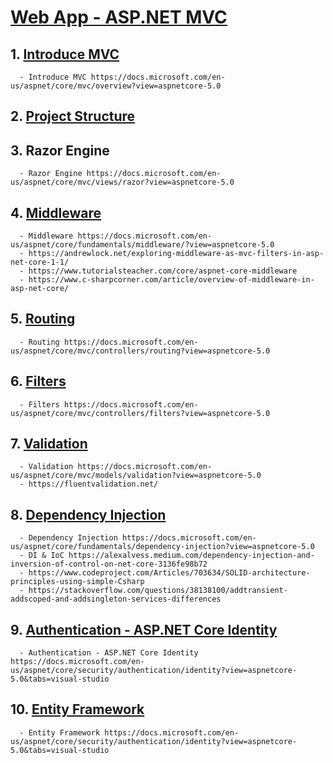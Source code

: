 # [Web App - ASP.NET MVC](https://docs.microsoft.com/en-us/aspnet/core/tutorials/first-mvc-app/start-mvc?view=aspnetcore-5.0&tabs=visual-studio)
## 1. [Introduce MVC](https://docs.microsoft.com/en-us/aspnet/core/mvc/overview?view=aspnetcore-5.0)
      - Introduce MVC https://docs.microsoft.com/en-us/aspnet/core/mvc/overview?view=aspnetcore-5.0 
## 2. [Project Structure](https://github.com/locngdotcom/dotnettraining/tree/main/B.Web_App/2.%20Project%20Structure)
## 3. Razor Engine
      - Razor Engine https://docs.microsoft.com/en-us/aspnet/core/mvc/views/razor?view=aspnetcore-5.0
## 4. [Middleware](https://docs.microsoft.com/en-us/aspnet/core/fundamentals/middleware/?view=aspnetcore-5.0)
      - Middleware https://docs.microsoft.com/en-us/aspnet/core/fundamentals/middleware/?view=aspnetcore-5.0
      - https://andrewlock.net/exploring-middleware-as-mvc-filters-in-asp-net-core-1-1/
      - https://www.tutorialsteacher.com/core/aspnet-core-middleware
      - https://www.c-sharpcorner.com/article/overview-of-middleware-in-asp-net-core/
## 5. [Routing](https://docs.microsoft.com/en-us/aspnet/core/mvc/controllers/routing?view=aspnetcore-5.0)
      - Routing https://docs.microsoft.com/en-us/aspnet/core/mvc/controllers/routing?view=aspnetcore-5.0
## 6. [Filters](https://docs.microsoft.com/en-us/aspnet/core/mvc/controllers/filters?view=aspnetcore-5.0)
      - Filters https://docs.microsoft.com/en-us/aspnet/core/mvc/controllers/filters?view=aspnetcore-5.0
## 7. [Validation](https://docs.microsoft.com/en-us/aspnet/core/mvc/models/validation?view=aspnetcore-5.0)
      - Validation https://docs.microsoft.com/en-us/aspnet/core/mvc/models/validation?view=aspnetcore-5.0
      - https://fluentvalidation.net/
## 8. [Dependency Injection](https://docs.microsoft.com/en-us/aspnet/core/fundamentals/dependency-injection?view=aspnetcore-5.0)
      - Dependency Injection https://docs.microsoft.com/en-us/aspnet/core/fundamentals/dependency-injection?view=aspnetcore-5.0
      - DI & IoC https://alexalvess.medium.com/dependency-injection-and-inversion-of-control-on-net-core-3136fe98b72
      - https://www.codeproject.com/Articles/703634/SOLID-architecture-principles-using-simple-Csharp
      - https://stackoverflow.com/questions/38138100/addtransient-addscoped-and-addsingleton-services-differences
## 9. [Authentication - ASP.NET Core Identity](https://docs.microsoft.com/en-us/aspnet/core/security/authentication/identity?view=aspnetcore-5.0&tabs=visual-studio)
      - Authentication - ASP.NET Core Identity https://docs.microsoft.com/en-us/aspnet/core/security/authentication/identity?view=aspnetcore-5.0&tabs=visual-studio
## 10. [Entity Framework](https://docs.microsoft.com/en-us/aspnet/core/security/authentication/identity?view=aspnetcore-5.0&tabs=visual-studio)
      - Entity Framework https://docs.microsoft.com/en-us/aspnet/core/security/authentication/identity?view=aspnetcore-5.0&tabs=visual-studio
